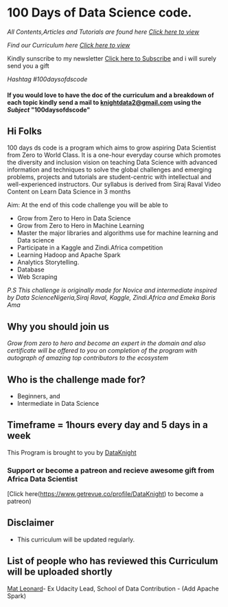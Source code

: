 # 100 Days of Data Science code.

*All Contents,Articles and Tutorials are found here [Click here to view](www.medium.com/100daysofdscode)*

*Find our Curriculum here [Click here to view](https://github.com/Emekaborisama/100daysofdscode/blob/master/Curriculum.md)*

Kindly sunscribe to my newsletter [Click here to Subscribe](https://www.getrevue.co/profile/DataKnight) and i will surely send you a gift 


*Hashtag #100daysofdscode*

#### If you would love to have the doc of the curriculum and a breakdown of each topic kindly send a mail to knightdata2@gmail.com using the *Subject* "100daysofdscode"

## Hi Folks

100 days ds code is a program which aims to grow aspiring Data Scientist from Zero to World Class. It is a one-hour everyday course which promotes the diversity and inclusion vision on teaching Data Science with advanced information and techniques to solve the global challenges and emerging problems, projects and tutorials are student-centric with intellectual and well-experienced instructors. Our syllabus is derived from Siraj Raval Video Content on Learn Data Science in 3 months

Aim: At the end of this code challenge you will be able to 
*  Grow from Zero to Hero in Data Science
*  Grow from Zero to Hero in Machine Learning
*  Master the major libraries and algorithms use for machine learning and Data science  
*  Participate in a Kaggle and Zindi.Africa competition 
*  Learning Hadoop and Apache Spark
*  Analytics Storytelling.
*  Database
*  Web Scraping


*P.S This challenge is originally made for Novice and intermediate inspired by Data ScienceNigeria,Siraj Raval, Kaggle, Zindi.Africa and Emeka Boris Ama*


## Why you should join us
*Grow from zero to hero and become an expert in the domain and also certificate will be offered to you on completion of the program with autograph of amazing top contributors to the ecosystem*

## Who is the challenge made for?
- Beginners, and
- Intermediate in Data Science

## Timeframe = 1hours every day and 5 days in a week

This Program is brought to you by [DataKnight](Twitter.com/emeka_boris)
### Support or become a patreon and recieve awesome gift from Africa Data Scientist 
[Click here(https://www.getrevue.co/profile/DataKnight) to become a patreon)

## Disclaimer
- This curriculum will be updated regularly.

## List of people who has reviewed this Curriculum will be uploaded shortly
[Mat Leonard](https://twitter.com/MatDrinksTea)- Ex Udacity Lead, School of Data
Contribution - (Add Apache Spark) 
